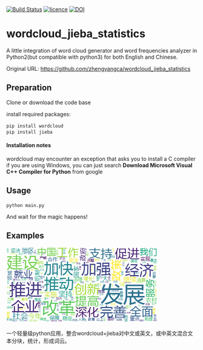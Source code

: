 [![Build Status](https://travis-ci.org/amueller/word_cloud.png)]()
[![licence](http://img.shields.io/badge/licence-MIT-blue.svg?style=flat)]()
[![DOI](https://zenodo.org/badge/21369/amueller/word_cloud.svg)]()

wordcloud_jieba_statistics
==========

A little integration of word cloud generator and word frequencies analyzer in Python2(but compatible with python3) for both English and Chinese. 

Original URL: https://github.com/zhengyangca/wordcloud_jieba_statistics

## Preparation
Clone or download the code base

install required packages:

	pip install wordcloud
	pip install jieba

#### Installation notes

wordcloud may encounter an exception that asks you to install a C compiler if you are using Windows, you can just search <b>Download Microsoft Visual C++ Compiler for Python</b> from google


## Usage
	python main.py

And wait for the magic happens! 

## Examples
![demo](https://github.com/zhengyangca/wordcloud_jieba_statistics/blob/master/Images/alice.png)

一个轻量级python应用，整合wordcloud+jieba对中文或英文，或中英文混合文本分块，统计，形成词云。

